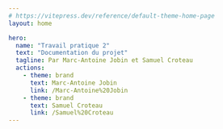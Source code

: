 ```yaml
---
# https://vitepress.dev/reference/default-theme-home-page
layout: home

hero:
  name: "Travail pratique 2"
  text: "Documentation du projet"
  tagline: Par Marc-Antoine Jobin et Samuel Croteau
  actions:
    - theme: brand
      text: Marc-Antoine Jobin
      link: /Marc-Antoine%20Jobin
    - theme: brand
      text: Samuel Croteau
      link: /Samuel%20Croteau
---
```



